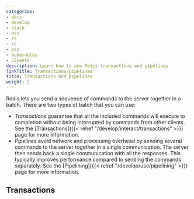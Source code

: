 ```yaml
---
categories:
- docs
- develop
- stack
- oss
- rs
- rc
- oss
- kubernetes
- clients
description: Learn how to use Redis transactions and pipelines
linkTitle: Transactions/pipelines
title: Transactions and pipelines
weight: 2
---
```


Redis lets you send a sequence of commands to the server together in a batch.
There are two types of batch that you can use:

-   *Transactions* guarantee that all the included commands will execute
    to completion without being interrupted by commands from other clients.
    See the [Transactions]({{< relref "/develop/interact/transactions" >}})
    page for more information.
-   *Pipelines* avoid network and processing overhead by sending several commands
    to the server together in a single communication. The server then sends back
    a single communication with all the responses. This typically improves
    performance compared to sending the commands separately. See the
    [Pipelining]({{< relref "/develop/use/pipelining" >}}) page for more
    information.

## Transactions





